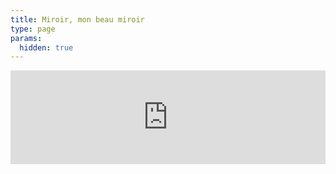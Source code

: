 ```yaml
---
title: Miroir, mon beau miroir
type: page
params:
  hidden: true
---
```


<iframe id="iframe_assoconnect" src="https://ac.musik-europa-breizh.fr/collect/description/411499-q-miroir-mon-beau-miroir-locmiquelic?iframe=1" width="100%" style="overflow: hidden; border: 0; max-height: none;" scrolling="no" onload="window.location.href='#iframe_assoconnect'"></iframe><script>window.addEventListener("message", function(event) {if(event.data.action === "iframe.height" && event.origin === "https://ac.musik-europa-breizh.fr"){document.getElementById("iframe_assoconnect").height = event.data.height;}});</script><style>#iframe_assoconnect{border: 0}</style>
